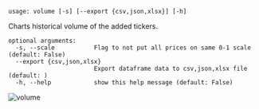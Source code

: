 ```text
usage: volume [-s] [--export {csv,json,xlsx}] [-h]
```

Charts historical volume of the added tickers.

```
optional arguments:
  -s, --scale           Flag to not put all prices on same 0-1 scale (default: False)
  --export {csv,json,xlsx}
                        Export dataframe data to csv,json,xlsx file (default: )
  -h, --help            show this help message (default: False)
```

![volume](https://user-images.githubusercontent.com/46355364/154074657-72976b1a-fc27-4917-8d43-95f5b54da32e.png)
